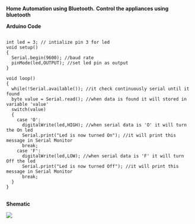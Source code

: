 
**Home Automation using Bluetooth.**
 **Control the appliances using bluetooth**

**Arduino Code**

<pre>
<code>
int led = 3; // intialize pin 3 for led
void setup() 
{
  Serial.begin(9600); //baud rate 
  pinMode(led,OUTPUT); //set led pin as output
}

void loop()
{
  while(!Serial.available()); //it check continuously serial until it found 
  byte value = Serial.read(); //when data is found it will stored in variable 'value'
  switch(value)
  {
    case 'O':
      digitalWrite(led,HIGH); //when serial data is 'O' it will turn the On led
      Serial.print("Led is now turned On"); //it will print this message in Serial Monitor
      break;
    case 'F':
      digitalWrite(led,LOW); //when serial data is 'F' it will turn Off the led 
      Serial.print("Led is now turned Off"); //it will print this message in Serial Monitor
      break;      
  }
}
</code>
</pre>

**Shematic**

<img src = "https://github.com/abhisheksharma1310/Control-the-Device-through-bluetooth/blob/main/Schematic_bb.png">
